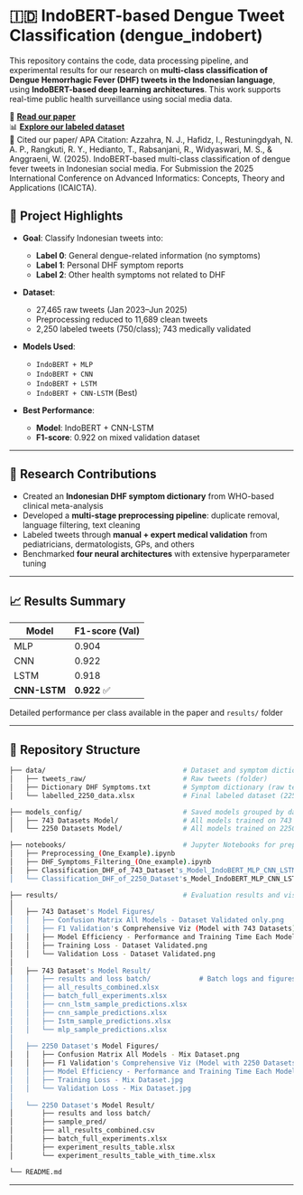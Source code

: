 # 🇮🇩 IndoBERT-based Dengue Tweet Classification (dengue_indobert)

This repository contains the code, data processing pipeline, and experimental results for our research on **multi-class classification of Dengue Hemorrhagic Fever (DHF) tweets in the Indonesian language**, using **IndoBERT-based deep learning architectures**. This work supports real-time public health surveillance using social media data.

📄 [**Read our paper**](https://github.com/irhafidz/dengue_indobert)  
📊 [**Explore our labeled dataset**](https://github.com/irhafidz/dengue_indobert/tree/main/data)  
🧠 Cited our paper/ APA Citation:
Azzahra, N. J., Hafidz, I., Restuningdyah, N. A. P., Rangkuti, R. Y., Hedianto, T., Rabsanjani, R., Widyaswari, M. S., & Anggraeni, W. (2025). IndoBERT-based multi-class classification of dengue fever tweets in Indonesian social media. For Submission the 2025 International Conference on Advanced Informatics: Concepts, Theory and Applications (ICAICTA).

## 📌 Project Highlights

- **Goal**: Classify Indonesian tweets into:
  - **Label 0**: General dengue-related information (no symptoms)
  - **Label 1**: Personal DHF symptom reports
  - **Label 2**: Other health symptoms not related to DHF

- **Dataset**:  
  - 27,465 raw tweets (Jan 2023–Jun 2025)
  - Preprocessing reduced to 11,689 clean tweets
  - 2,250 labeled tweets (750/class); 743 medically validated

- **Models Used**:
  - `IndoBERT + MLP`
  - `IndoBERT + CNN`
  - `IndoBERT + LSTM`
  - `IndoBERT + CNN-LSTM` (Best)

- **Best Performance**:
  - **Model**: IndoBERT + CNN-LSTM
  - **F1-score**: 0.922 on mixed validation dataset

---

## 🔬 Research Contributions

- Created an **Indonesian DHF symptom dictionary** from WHO-based clinical meta-analysis
- Developed a **multi-stage preprocessing pipeline**: duplicate removal, language filtering, text cleaning
- Labeled tweets through **manual + expert medical validation** from pediatricians, dermatologists, GPs, and others
- Benchmarked **four neural architectures** with extensive hyperparameter tuning

---
## 📈 Results Summary

| Model           | F1-score (Val) |
|----------------|----------------|
| MLP            | 0.904          |
| CNN            | 0.922          |
| LSTM           | 0.918          |
| **CNN-LSTM**   | **0.922** ✅   |
Detailed performance per class available in the paper and `results/` folder

---
## 📁 Repository Structure

```bash
├── data/                                  # Dataset and symptom dictionary
│   ├── tweets_raw/                        # Raw tweets (folder)
│   ├── Dictionary DHF Symptoms.txt        # Symptom dictionary (raw text format)
│   └── labelled_2250_data.xlsx            # Final labeled dataset (2250 tweets)

├── models_config/                         # Saved models grouped by dataset size
│   ├── 743 Datasets Model/                # All models trained on 743 dataset
│   └── 2250 Datasets Model/               # All models trained on 2250 dataset

├── notebooks/                             # Jupyter Notebooks for preprocessing, classification
│   ├── Preprocessing_(One_Example).ipynb
│   ├── DHF_Symptoms_Filtering_(One_example).ipynb
│   ├── Classification_DHF_of_743_Dataset's_Model_IndoBERT_MLP_CNN_LSTM_CNN_LSTM.ipynb
│   └── Classification_DHF_of_2250_Dataset's_Model_IndoBERT_MLP_CNN_LSTM_CNN_LSTM.ipynb

├── results/                               # Evaluation results and visualizations
│
│   ├── 743 Dataset's Model Figures/
│   │   ├── Confusion Matrix All Models - Dataset Validated only.png
│   │   ├── F1 Validation's Comprehensive Viz (Model with 743 Datasets).png
│   │   ├── Model Efficiency - Performance and Training Time Each Models (743 datasets).png
│   │   ├── Training Loss - Dataset Validated.png
│   │   └── Validation Loss - Dataset Validated.png
│
│   ├── 743 Dataset's Model Result/
│   │   ├── results and loss batch/            # Batch logs and figures
│   │   ├── all_results_combined.xlsx
│   │   ├── batch_full_experiments.xlsx
│   │   ├── cnn_lstm_sample_predictions.xlsx
│   │   ├── cnn_sample_predictions.xlsx
│   │   ├── Istm_sample_predictions.xlsx
│   │   └── mlp_sample_predictions.xlsx
│
│   ├── 2250 Dataset's Model Figures/
│   │   ├── Confusion Matrix All Models - Mix Dataset.png
│   │   ├── F1 Validation's Comprehensive Viz (Model with 2250 Datasets).png
│   │   ├── Model Efficiency - Performance and Training Time Each Models (2250 datasets).png
│   │   ├── Training Loss - Mix Dataset.jpg
│   │   └── Validation Loss - Mix Dataset.jpg
│
│   └── 2250 Dataset's Model Result/
│       ├── results and loss batch/
│       ├── sample_pred/
│       ├── all_results_combined.csv
│       ├── batch_full_experiments.xlsx
│       ├── experiment_results_table.xlsx
│       └── experiment_results_table_with_time.xlsx

└── README.md

```

---
